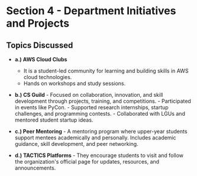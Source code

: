 # Section 4 - Department Initiatives and Projects

## Topics Discussed

- **a.) AWS Cloud Clubs**
  - It is a student-led community for learning and building skills in AWS cloud technologies.
  - Hands on workshops and study sessions.

- **b.) CS Guild**
      - Focused on collaboration, innovation, and skill development through projects, training, and competitions.
      - Participated in events like PyCon.
      - Supported research internships, startup challenges, and programming contests.
      - Collaborated with LGUs and mentored student startup ideas.

- **c.) Peer Mentoring**
      - A mentoring program where upper-year students support mentees academically and personally. Includes academic guidance, skill development, and peer networking.

- **d.) TACTICS Platforms**
      - They encourage students to visit and follow the organization's official page for updates, resources, and announcements.
